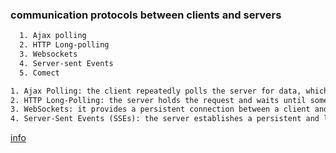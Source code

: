 ### communication protocols between clients and servers
```html
  1. Ajax polling
  2. HTTP Long-polling
  3. Websockets
  4. Server-sent Events
  5. Comect
```

~~~html
1. Ajax Polling: the client repeatedly polls the server for data, which generates a lot of empty responses and creates HTTP overhead.
2. HTTP Long-Polling: the server holds the request and waits until some data becomes available, which reduces HTTP overhead and latency.
3. WebSockets: it provides a persistent connection between a client and a server that both parties can use to start sending data at any time, which facilitates real-time data transfer from and to the server.
4. Server-Sent Events (SSEs): the server establishes a persistent and long-term connection with the client, which is best when we need real-time traffic from the server to the client.
~~~

[info](https://www.educative.io/courses/grokking-the-system-design-interview/gx7wZzWn5Vj)
